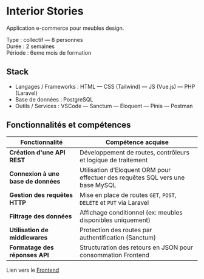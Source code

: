 # Interior Stories  

Application e-commerce pour meubles design.    

Type : collectif — 8 personnes     
Durée : 2 semaines    
Période : 6eme mois de formation   

## Stack  

- Langages / Frameworks : HTML — CSS (Tailwind) — JS (Vue.js) — PHP (Laravel)   
- Base de données : PostgreSQL  
- Outils / Services : VSCode — Sanctum — Eloquent — Pinia — Postman  

## Fonctionnalités et compétences

| Fonctionnalité                      | Compétence acquise                                                               |
| ----------------------------------- | -------------------------------------------------------------------------------- |
| **Création d'une API REST**         | Développement de routes, contrôleurs et logique de traitement                    |
| **Connexion à une base de données** | Utilisation d’Eloquent ORM pour effectuer des requêtes SQL vers une base MySQL   |
| **Gestion des requêtes HTTP**       | Mise en place de routes `GET`, `POST`, `DELETE` et `PUT` via Laravel             |
| **Filtrage des données**            | Affichage conditionnel (ex: meubles disponibles uniquement)                      |
| **Utilisation de middlewares**      | Protection des routes par authentification (Sanctum)                             |
| **Formatage des réponses API**      | Structuration des retours en JSON pour consommation Frontend                     |

Lien vers le [Frontend](https://github.com/Nadrojria/Interior_stories_Frontend)
